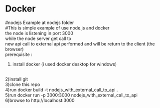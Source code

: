 # Docker
#nodejs  Example at nodejs folder 
<br />
#This is simple example of use node.js  and docker 
<br />
the node is listening in port 3000
<br />
while the node server get call to 
<br />
new api call to external api performed and will be return to the client (the browser)
<br />
prerequisite :
<br />
1) install docker (i used docker desktop for windows)
<br />
2)install git
<br />
3)clone this repo
<br />
4)run docker build -t nodejs_with_external_call_to_api .
<br />
5)run docker run -p 3000:3000 nodejs_with_external_call_to_api
<br />
6)browse to http://localhost:3000